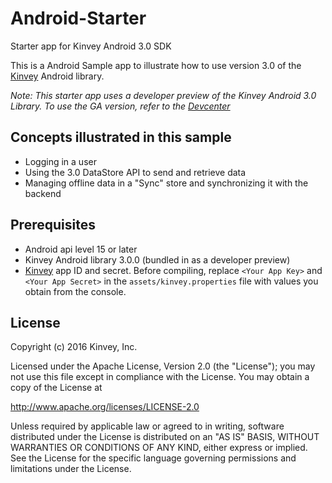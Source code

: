 # Android-Starter
Starter app for Kinvey Android 3.0 SDK

This is a Android Sample app to illustrate how to use version 3.0 of the [Kinvey](http://www.kinvey.com) Android library.

_Note: This starter app uses a developer preview of the Kinvey Android 3.0 Library. To use the GA version, refer to the [Devcenter](http://devcenter.kinvey.com/android)_

## Concepts illustrated in this sample
* Logging in a user
* Using the 3.0 DataStore API to send and retrieve data
* Managing offline data in a "Sync" store and synchronizing it with the backend

## Prerequisites
* Android api level 15 or later
* Kinvey Android library 3.0.0 (bundled in as a developer preview)
* [Kinvey](https://console.kinvey.com) app ID and secret. Before compiling, replace `<Your App Key>` and `<Your App Secret>` in the `assets/kinvey.properties` file with values you obtain from the console.

## License

Copyright (c) 2016 Kinvey, Inc.

Licensed under the Apache License, Version 2.0 (the "License");
you may not use this file except in compliance with the License.
You may obtain a copy of the License at

http://www.apache.org/licenses/LICENSE-2.0

Unless required by applicable law or agreed to in writing, software
distributed under the License is distributed on an "AS IS" BASIS,
WITHOUT WARRANTIES OR CONDITIONS OF ANY KIND, either express or implied.
See the License for the specific language governing permissions and
limitations under the License.

